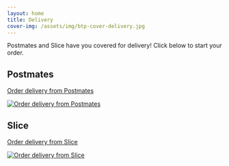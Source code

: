 ```yaml
---
layout: home
title: Delivery
cover-img: /assets/img/btp-cover-delivery.jpg
---
```


Postmates and Slice have you covered for delivery! Click below to start your order.

<div class="container">
  <div class="row">
    <div class="col-sm text-center">
      <h2>Postmates</h2>
      <p><a href="https://postmates.com/merchant/belltown-pizza-seattle">Order delivery from Postmates</a></p>
      <p><a href="https://postmates.com/merchant/belltown-pizza-seattle"><img src="{{ 'assets/img/postmates-logo.png' | relative_url }}" alt="Order delivery from Postmates"></a></p>
    </div>
    <div class="col-sm text-center">
      <h2>Slice</h2>
      <p><a href="https://slicelife.com/restaurants/wa/seattle/98121/belltown-pizza/menu">Order delivery from Slice</a></p>
      <p><a href="https://slicelife.com/restaurants/wa/seattle/98121/belltown-pizza/menu"><img class="mt-n4" src="{{ 'assets/img/slicelife-logo.png' | relative_url }}" alt="Order delivery from Slice"></a></p>
    </div>
  </div>
</div>

